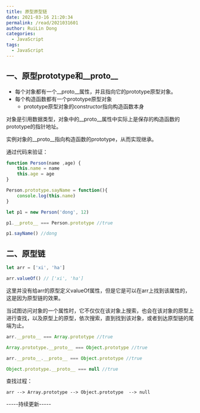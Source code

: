 ```yaml
---
title: 原型原型链
date: 2021-03-16 21:20:34
permalink: /read/2021031601
author: RuiLin Dong
categories:
  - JavaScript
tags:
  - JavaScript
---
```


## 一、原型prototype和__proto__

- 每个对象都有一个__proto__属性，并且指向它的prototype原型对象。
- 每个构造函数都有一个prototype原型对象
    - prototype原型对象的constructor指向构造函数本身

对象是引用数据类型，对象中的__proto__属性中实际上是保存的构造函数的prototype的指针地址。

实例对象的__proto__指向构造函数的prototype，从而实现继承。
<!-- more -->
通过代码来验证：

```javascript
function Person(name ,age) {
    this.name = name
    this.age = age
}

Person.prototype.sayName = function(){
    console.log(this.name)
}

let p1 = new Person('dong', 12)

p1.__proto__ === Person.prototype //true

p1.sayName() //dong
```
## 二、原型链

```javascript
let arr = ['xi', 'ha']

arr.valueOf() // ['xi', 'ha']
```
这里并没有给arr的原型定义valueOf属性，但是它是可以在arr上找到该属性的，这是因为原型链的效果。

当试图访问对象的一个属性时，它不仅仅在该对象上搜索，也会在该对象的原型上进行查找，以及原型上的原型，依次搜索，直到找到该对象，或者到达原型链的尾端为止。

```javascript
arr.__proto__ === Array.prototype //true

Array.prototype.__proto__ === Object.prototype //true

arr.__proto__.__proto__ === Object.prototype //true

Object.prototype.__proto__ === null //true
```
查找过程：
```
arr --> Array.prototype --> Object.prototype  --> null
```

-----持续更新-----